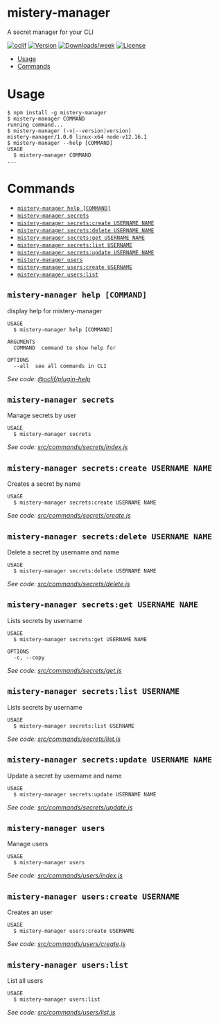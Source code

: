 mistery-manager
=========

A secret manager for your CLI

[![oclif](https://img.shields.io/badge/cli-oclif-brightgreen.svg)](https://oclif.io)
[![Version](https://img.shields.io/npm/v/mistery-manager.svg)](https://npmjs.org/package/mistery-manager)
[![Downloads/week](https://img.shields.io/npm/dw/mistery-manager.svg)](https://npmjs.org/package/mistery-manager)
[![License](https://img.shields.io/npm/l/mistery-manager.svg)](https://github.com/omarnicolas/mistery-manager/blob/master/package.json)

<!-- toc -->
* [Usage](#usage)
* [Commands](#commands)
<!-- tocstop -->
# Usage
<!-- usage -->
```sh-session
$ npm install -g mistery-manager
$ mistery-manager COMMAND
running command...
$ mistery-manager (-v|--version|version)
mistery-manager/1.0.0 linux-x64 node-v12.16.1
$ mistery-manager --help [COMMAND]
USAGE
  $ mistery-manager COMMAND
...
```
<!-- usagestop -->
# Commands
<!-- commands -->
* [`mistery-manager help [COMMAND]`](#mistery-manager-help-command)
* [`mistery-manager secrets`](#mistery-manager-secrets)
* [`mistery-manager secrets:create USERNAME NAME`](#mistery-manager-secretscreate-username-name)
* [`mistery-manager secrets:delete USERNAME NAME`](#mistery-manager-secretsdelete-username-name)
* [`mistery-manager secrets:get USERNAME NAME`](#mistery-manager-secretsget-username-name)
* [`mistery-manager secrets:list USERNAME`](#mistery-manager-secretslist-username)
* [`mistery-manager secrets:update USERNAME NAME`](#mistery-manager-secretsupdate-username-name)
* [`mistery-manager users`](#mistery-manager-users)
* [`mistery-manager users:create USERNAME`](#mistery-manager-userscreate-username)
* [`mistery-manager users:list`](#mistery-manager-userslist)

## `mistery-manager help [COMMAND]`

display help for mistery-manager

```
USAGE
  $ mistery-manager help [COMMAND]

ARGUMENTS
  COMMAND  command to show help for

OPTIONS
  --all  see all commands in CLI
```

_See code: [@oclif/plugin-help](https://github.com/oclif/plugin-help/blob/v2.2.3/src/commands/help.ts)_

## `mistery-manager secrets`

Manage secrets by user

```
USAGE
  $ mistery-manager secrets
```

_See code: [src/commands/secrets/index.js](https://github.com/omarnicolas/mistery-manager/blob/v1.0.0/src/commands/secrets/index.js)_

## `mistery-manager secrets:create USERNAME NAME`

Creates a secret by name

```
USAGE
  $ mistery-manager secrets:create USERNAME NAME
```

_See code: [src/commands/secrets/create.js](https://github.com/omarnicolas/mistery-manager/blob/v1.0.0/src/commands/secrets/create.js)_

## `mistery-manager secrets:delete USERNAME NAME`

Delete a secret by username and name

```
USAGE
  $ mistery-manager secrets:delete USERNAME NAME
```

_See code: [src/commands/secrets/delete.js](https://github.com/omarnicolas/mistery-manager/blob/v1.0.0/src/commands/secrets/delete.js)_

## `mistery-manager secrets:get USERNAME NAME`

Lists secrets by username

```
USAGE
  $ mistery-manager secrets:get USERNAME NAME

OPTIONS
  -c, --copy
```

_See code: [src/commands/secrets/get.js](https://github.com/omarnicolas/mistery-manager/blob/v1.0.0/src/commands/secrets/get.js)_

## `mistery-manager secrets:list USERNAME`

Lists secrets by username

```
USAGE
  $ mistery-manager secrets:list USERNAME
```

_See code: [src/commands/secrets/list.js](https://github.com/omarnicolas/mistery-manager/blob/v1.0.0/src/commands/secrets/list.js)_

## `mistery-manager secrets:update USERNAME NAME`

Update a secret by username and name

```
USAGE
  $ mistery-manager secrets:update USERNAME NAME
```

_See code: [src/commands/secrets/update.js](https://github.com/omarnicolas/mistery-manager/blob/v1.0.0/src/commands/secrets/update.js)_

## `mistery-manager users`

Manage users

```
USAGE
  $ mistery-manager users
```

_See code: [src/commands/users/index.js](https://github.com/omarnicolas/mistery-manager/blob/v1.0.0/src/commands/users/index.js)_

## `mistery-manager users:create USERNAME`

Creates an user

```
USAGE
  $ mistery-manager users:create USERNAME
```

_See code: [src/commands/users/create.js](https://github.com/omarnicolas/mistery-manager/blob/v1.0.0/src/commands/users/create.js)_

## `mistery-manager users:list`

List all users

```
USAGE
  $ mistery-manager users:list
```

_See code: [src/commands/users/list.js](https://github.com/omarnicolas/mistery-manager/blob/v1.0.0/src/commands/users/list.js)_
<!-- commandsstop -->
